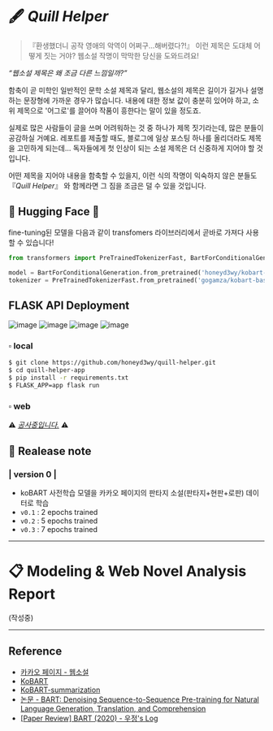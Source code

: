 # 🖋 _Quill Helper_
>『환생했더니 공작 영애의 악역이 어쩌구...해버렸다?!』 이런 제목은 도대체 어떻게 짓는 거야? 웹소설 작명이 막막한 당신을 도와드려요!

_“웹소설 제목은 왜 조금 다른 느낌일까?”_

함축이 곧 미학인 일반적인 문학 소설 제목과 달리, 웹소설의 제목은 길이가 길거나 설명하는 문장형에 가까운 경우가 많습니다. 내용에 대한 정보 값이 충분히 있어야 하고, 소위 제목으로 '어그로'를 끌어야 작품이 흥한다는 말이 있을 정도죠.

실제로 많은 사람들이 글을 쓰며 어려워하는 것 중 하나가 제목 짓기라는데, 많은 분들이 공감하실 거예요. 레포트를 제출할 때도, 블로그에 일상 포스팅 하나를 올리더라도 제목을 고민하게 되는데... 독자들에게 첫 인상이 되는 소설 제목은 더 신중하게 지어야 할 것입니다. 

어떤 제목을 지어야 내용을 함축할 수 있을지, 이런 식의 작명이 익숙하지 않은 분들도 『_Quill Helper_』 와 함께라면 그 짐을 조금은 덜 수 있을 것입니다.

## 🤗 Hugging Face 🤗
fine-tuning된 모델을 다음과 같이 transfomers 라이브러리에서 곧바로 가져다 사용할 수 있습니다!
```python
from transformers import PreTrainedTokenizerFast, BartForConditionalGeneration

model = BartForConditionalGeneration.from_pretrained('honeyd3wy/kobart-titlenaming-v0.3')
tokenizer = PreTrainedTokenizerFast.from_pretrained('gogamza/kobart-base-v2')
```

## FLASK API Deployment
![image](https://user-images.githubusercontent.com/86245237/146728254-b00cf03b-026e-45e8-a152-26166b87286b.png)
![image](https://user-images.githubusercontent.com/86245237/146728897-3d9af2db-de9d-4e80-9b04-f7fa2de32acf.png)
![image](https://user-images.githubusercontent.com/86245237/146728987-3dd1bb99-deec-4d58-b4bf-c6592ce0bdec.png)
![image](https://user-images.githubusercontent.com/86245237/146729046-15c7dd36-bc1e-4e75-ae5f-79ef01272726.png)

### ▫ local
```bash
$ git clone https://github.com/honeyd3wy/quill-helper.git
$ cd quill-helper-app
$ pip install -r requirements.txt
$ FLASK_APP=app flask run
```

### ▫ web
⚠ _[공사중입니다.](https://quill-helper.herokuapp.com/index)_ ⚠  

## 📑 Realease note
### | version 0 |
  - koBART 사전학습 모델을 카카오 페이지의 판타지 소설(판타지+현판+로판) 데이터로 학습
  - `v0.1` : 2 epochs trained
  - `v0.2` : 5 epochs trained
  - `v0.3` : 7 epochs trained

---

# 📋 Modeling & Web Novel Analysis Report
(작성중)

---

## Reference
- [카카오 페이지 - 웹소설](https://page.kakao.com/main?categoryUid=11&subCategoryUid=11000)
- [KoBART](https://github.com/SKT-AI/KoBART)
- [KoBART-summarization](https://github.com/seujung/KoBART-summarization)
- [논문 - BART: Denoising Sequence-to-Sequence Pre-training for Natural Language Generation, Translation, and Comprehension](https://arxiv.org/abs/1910.13461)
- [[Paper Review] BART (2020) - 우정's Log](https://wooodong.tistory.com/19?category=965248)
